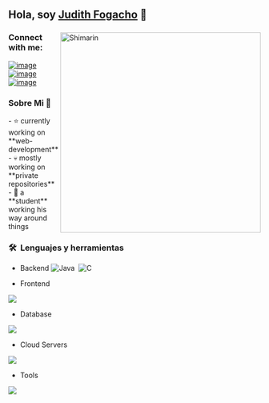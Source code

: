 ## Hola, soy [Judith Fogacho](https://github.com/JudithFogacho) 👋

<div>
  <img align="right" width="400" alt="Shimarin" src="https://i.imgur.com/eDGidzd.png"/>
  <h3 align="left">Connect with me:</h3>
  <div align="left">
  
  [![image](https://img.shields.io/badge/LinkedIn-ff69b4?style=for-the-badge&logo=linkedin&logoColor=white)](https://www.linkedin.com/in/judith-fogacho-268972323?trk=contact-info)
  [![image](https://img.shields.io/badge/Instagram-ff69b4?style=for-the-badge&logo=instagram&logoColor=white)](https://www.instagram.com/a.eluuu)
  [![image](https://img.shields.io/badge/Gmail-ff69b4?style=for-the-badge&logo=gmail&logoColor=white)](mailto:judithfogacho@gmail.com)  
  </div>
  
  <h3> Sobre Mi 👾 </h3>
  - ⭐ currently working on **web-development**
  - 💀 mostly working on **private repositories**
  - 👾 a **student** working his way around things
  

  ### 🛠 &nbsp;Lenguajes y herramientas
  - Backend
  ![Java](https://img.shields.io/badge/-Java-05122A?style=flat&logo=Java&logoColor=FFA518)&nbsp;
  ![C](https://img.shields.io/badge/-C-05122A?style=flat&logo=C&logoColor=A8B9CC)&nbsp;

  
  - Frontend
  <p align="left">
    <a href="https://skillicons.dev">
      <img src="https://skillicons.dev/icons?i=ts,js,react,nextjs,redux,tailwind,materialui" />
    </a>
  </p>
  
  - Database
  <p align="left">
    <a href="https://skillicons.dev">
      <img src="https://skillicons.dev/icons?i=mongodb,mysql,postgresql" />
    </a>
  </p>
  
  - Cloud Servers
  <p align="left">
    <a href="https://skillicons.dev">
      <img src="https://skillicons.dev/icons?i=azure,aws,gcp,firebase,cloudflare" />
    </a>
  </p>
  
  - Tools
  <p align="left">
    <a href="https://skillicons.dev">
      <img src="https://skillicons.dev/icons?i=git,github,docker,figma,xd,idea,vscode,postman,linux" />
    </a>
  </p>

  
</div>
